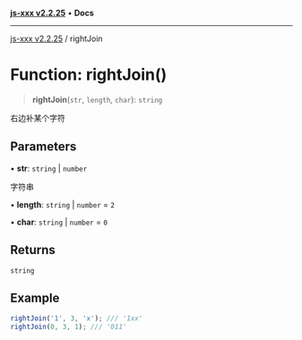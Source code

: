 [**js-xxx v2.2.25**](../README.md) • **Docs**

***

[js-xxx v2.2.25](../README.md) / rightJoin

# Function: rightJoin()

> **rightJoin**(`str`, `length`, `char`): `string`

右边补某个字符

## Parameters

• **str**: `string` \| `number`

字符串

• **length**: `string` \| `number` = `2`

• **char**: `string` \| `number` = `0`

## Returns

`string`

## Example

```ts
rightJoin('1', 3, 'x'); /// '1xx'
rightJoin(0, 3, 1); /// '011'
```
